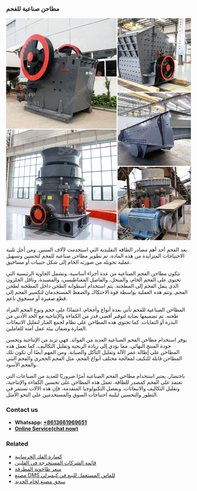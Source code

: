 <h3>مطاحن صناعية للفحم</h3><img src='1701853977.jpg' alt=''><p>يعد الفحم أحد أهم مصادر الطاقة التقليدية التي استخدمت لآلاف السنين. ومن أجل تلبية الاحتياجات المتزايدة من هذه المادة، تم تطوير مطاحن صناعية للفحم لتحسين وتسهيل عملية تحويله من صورته الخام إلى شكل حبيبات أو مساحيق.</p><p>تتكون مطاحن الفحم الصناعية من عدة أجزاء أساسية، وتشمل الحاوية الرئيسية التي تحتوي على الفحم الخام، والمنحل، والفاصل المغناطيسي، والمصيدة، وناقل الحلزون الذي ينقل الفحم إلى المطحنة. يتم استخدام أسطوانة الطحن داخل المطحنة لطحن الفحم، وتتم هذه العملية بواسطة قوة الاحتكاك والضغط المستخدمان لتكسير الفحم إلى قطع صغيرة أو مسحوق ناعم.</p><p>المطاحن الصناعية للفحم تأتي بعدة أنواع وأحجام، اعتمادًا على حجم ونوع الفحم المراد طحنه. تم تصميمها بعناية لتوفير أقصى قدر من الكفاءة والإنتاجية مع الحد الأدنى من البذرة أو النفايات. كما تحتوي هذه المطاحن على نظام لجمع الغبار لتقليل الانبعاثات الضارة وضمان بيئة عمل آمنة للعاملين.</p><p>يوفر استخدام مطاحن الفحم الصناعية العديد من الفوائد. فهي تزيد من الإنتاجية وتحسن جودة المنتج النهائي، مما يؤدي إلى زيادة الربحية وتقليل التكاليف. كما تعمل هذه المطاحن على إطالة عمر الآلة وتقليل التآكل والصيانة. ومن المهم أيضًا أن تكون تلك المطاحن قابلة للتكيف لمعالجة مختلف أنواع الفحم، مثل الفحم الحجري والفحم البني والفحم الأسود.</p><p>باختصار، يعتبر استخدام مطاحن الفحم الصناعية أمرًا ضروريًا للعديد من الصناعات التي تعتمد على الفحم كمصدر للطاقة. تعمل هذه المطاحن على تحسين الكفاءة والإنتاجية، وتقليل التكاليف والانبعاثات. وبفضل التكنولوجيا المتقدمة، فإن هذه الآلات تستمر في التطور والتحسين لتلبية احتياجات السوق والمستخدمين على النحو الأمثل.</p><h3>Contact us</h3><ul><li><strong>Whatsapp:&nbsp;<a href="https://wa.me/8613661969651">+8613661969651</a></strong></li><li><a href="https://swt.shibang-china.com/?git&amp;zhl&amp;مطاحن صناعية للفحم"><strong>Online Service(chat now)</strong></a></li></ul><h3>Related</h3><ul><li><a href='كسارة الفك الخرسانية.md'>كسارة الفك الخرسانية</a></li><li><a href='قائمة الشركات المستخرجة في الفلبين.md'>قائمة الشركات المستخرجة في الفلبين</a></li><li><a href='سعر طاحونة المطرقة.md'>سعر طاحونة المطرقة</a></li><li><a href='مصنع DMS للماس المستعمل للبيع في كيمبرلي.md'>مصنع DMS للماس المستعمل للبيع في كيمبرلي</a></li><li><a href='سحق مصنع لخام الحديد.md'>سحق مصنع لخام الحديد</a></li></ul>